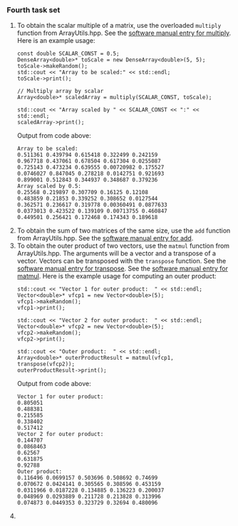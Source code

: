 ### Fourth task set

1. To obtain the scalar multiple of a matrix, use the overloaded `multiply` function from ArrayUtils.hpp. See the [software manual entry for multiply](../software_manual/multiply.md). Here is an example usage:
    ```
    const double SCALAR_CONST = 0.5;
    DenseArray<double>* toScale = new DenseArray<double>(5, 5);
    toScale->makeRandom();
    std::cout << "Array to be scaled:" << std::endl;
    toScale->print();

    // Multiply array by scalar
    Array<double>* scaledArray = multiply(SCALAR_CONST, toScale);

    std::cout << "Array scaled by " << SCALAR_CONST << ":" << std::endl;
    scaledArray->print();
    ```
    Output from code above:
    ```
    Array to be scaled:
    0.511361 0.439794 0.615418 0.322499 0.242159 
    0.967718 0.437061 0.678504 0.617304 0.0255087 
    0.725143 0.473234 0.639555 0.00720982 0.175527 
    0.0746027 0.847045 0.278218 0.0142751 0.921693 
    0.899001 0.512843 0.344937 0.348687 0.379236 
    Array scaled by 0.5:
    0.25568 0.219897 0.307709 0.16125 0.12108 
    0.483859 0.21853 0.339252 0.308652 0.0127544 
    0.362571 0.236617 0.319778 0.00360491 0.0877633 
    0.0373013 0.423522 0.139109 0.00713755 0.460847 
    0.449501 0.256421 0.172468 0.174343 0.189618 
    ```
2. To obtain the sum of two matrices of the same size, use the `add` function from ArrayUtils.hpp. See the [software manual entry for add](../software_manual/add.md).
3. To obtain the outer product of two vectors, use the `matmul` function from ArrayUtils.hpp. The arguments will be a vector and a transpose of a vector. Vectors can be transposed with the `transpose` function. See the [software manual entry for transpose](../software_manual/transpose.md). See the [software manual entry for matmul](../software_manual/matmul.md). Here is the example usage for computing an outer product:
    ```
    std::cout << "Vector 1 for outer product:  " << std::endl;
    Vector<double>* vfcp1 = new Vector<double>(5);
    vfcp1->makeRandom();
    vfcp1->print();

    std::cout << "Vector 2 for outer product:  " << std::endl;
    Vector<double>* vfcp2 = new Vector<double>(5);
    vfcp2->makeRandom();
    vfcp2->print();

    std::cout << "Outer product:  " << std::endl;
    Array<double>* outerProductResult = matmul(vfcp1, transpose(vfcp2));
    outerProductResult->print();
    ```
    Output from code above:
    ```
    Vector 1 for outer product:  
    0.805051
    0.488381
    0.215585
    0.338402
    0.517412
    Vector 2 for outer product:  
    0.144707
    0.0868463
    0.62567
    0.631875
    0.92788
    Outer product:  
    0.116496 0.0699157 0.503696 0.508692 0.74699 
    0.070672 0.0424141 0.305565 0.308596 0.453159 
    0.0311966 0.0187228 0.134885 0.136223 0.200037 
    0.048969 0.0293889 0.211728 0.213828 0.313996 
    0.074873 0.0449353 0.323729 0.32694 0.480096 
    ```
4. 